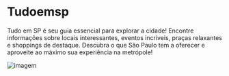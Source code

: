# Tudoemsp
Tudo em SP é seu guia essencial para explorar a cidade! Encontre informações sobre locais interessantes, eventos incríveis, praças relaxantes e shoppings de destaque. Descubra o que São Paulo tem a oferecer e aproveite ao máximo sua experiência na metrópole!


![imagem](https://github.com/user-attachments/assets/e6159521-bd0c-4910-b536-8731622e74a0)
